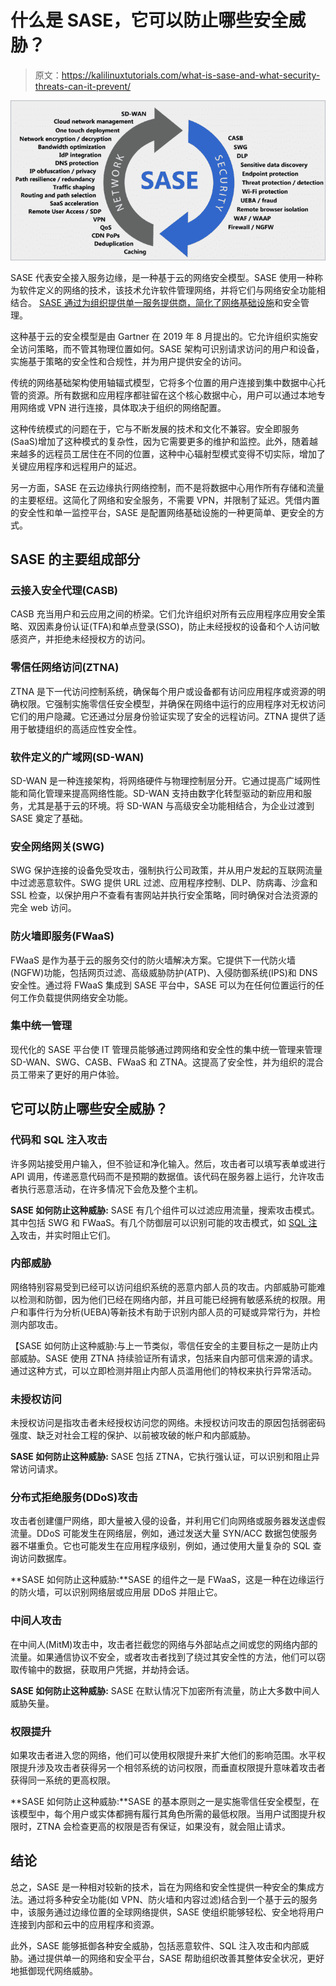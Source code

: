 # 什么是 SASE，它可以防止哪些安全威胁？

> 原文：<https://kalilinuxtutorials.com/what-is-sase-and-what-security-threats-can-it-prevent/>

[![](img/37d9404e5d72e6baf124d6e29089d11c.png)](https://blogger.googleusercontent.com/img/b/R29vZ2xl/AVvXsEiWDoOk3Efso52dQlavXY6uE2JQdcCru1kN4deoPYFiukGs6qveXA3H-npJ14o55Oyz2CwpOBhExLOgqqX662oGRRiYTksAq2BGfTTKA7CeT0Z2ZBvmTDAVlvcXKAHA4HD4zHuHhtnmdHPBainHMugsrNVvV1BFFgHFj6_T9G2eI3__CJxN-EEXwaWnwA/s16000/sase.png)

SASE 代表安全接入服务边缘，是一种基于云的网络安全模型。SASE 使用一种称为软件定义的网络的技术，该技术允许软件管理网络，并将它们与网络安全功能相结合。 [SASE 通过为组织提供单一服务提供商，简化了网络基础设施](https://www.catonetworks.com/sase/)和安全管理。

这种基于云的安全模型是由 Gartner 在 2019 年 8 月提出的。它允许组织实施安全访问策略，而不管其物理位置如何。SASE 架构可识别请求访问的用户和设备，实施基于策略的安全性和合规性，并为用户提供安全的访问。

传统的网络基础架构使用轴辐式模型，它将多个位置的用户连接到集中数据中心托管的资源。所有数据和应用程序都驻留在这个核心数据中心，用户可以通过本地专用网络或 VPN 进行连接，具体取决于组织的网络配置。

这种传统模式的问题在于，它与不断发展的技术和文化不兼容。安全即服务(SaaS)增加了这种模式的复杂性，因为它需要更多的维护和监控。此外，随着越来越多的远程员工居住在不同的位置，这种中心辐射型模式变得不切实际，增加了关键应用程序和远程用户的延迟。

另一方面，SASE 在云边缘执行网络控制，而不是将数据中心用作所有存储和流量的主要枢纽。这简化了网络和安全服务，不需要 VPN，并限制了延迟。凭借内置的安全性和单一监控平台，SASE 是配置网络基础设施的一种更简单、更安全的方式。

## **SASE 的主要组成部分**

### **云接入安全代理(CASB)**

CASB 充当用户和云应用之间的桥梁。它们允许组织对所有云应用程序应用安全策略、双因素身份认证(TFA)和单点登录(SSO)，防止未经授权的设备和个人访问敏感资产，并拒绝未经授权方的访问。

### **零信任网络访问(ZTNA)**

ZTNA 是下一代访问控制系统，确保每个用户或设备都有访问应用程序或资源的明确权限。它强制实施零信任安全模型，并确保在网络中运行的应用程序对无权访问它们的用户隐藏。它还通过分层身份验证实现了安全的远程访问。ZTNA 提供了适用于敏捷组织的高适应性安全性。

### **软件定义的广域网(SD-WAN)**

SD-WAN 是一种连接架构，将网络硬件与物理控制层分开。它通过提高广域网性能和简化管理来提高网络性能。SD-WAN 支持由数字化转型驱动的新应用和服务，尤其是基于云的环境。将 SD-WAN 与高级安全功能相结合，为企业过渡到 SASE 奠定了基础。

### **安全网络网关(SWG)**

SWG 保护连接的设备免受攻击，强制执行公司政策，并从用户发起的互联网流量中过滤恶意软件。SWG 提供 URL 过滤、应用程序控制、DLP、防病毒、沙盒和 SSL 检查，以保护用户不查看有害网站并执行安全策略，同时确保对合法资源的完全 web 访问。

### **防火墙即服务(FWaaS)**

FWaaS 是作为基于云的服务交付的防火墙解决方案。它提供下一代防火墙(NGFW)功能，包括网页过滤、高级威胁防护(ATP)、入侵防御系统(IPS)和 DNS 安全性。通过将 FWaaS 集成到 SASE 平台中，SASE 可以为在任何位置运行的任何工作负载提供网络安全功能。

### **集中统一管理**

现代化的 SASE 平台使 IT 管理员能够通过跨网络和安全性的集中统一管理来管理 SD-WAN、SWG、CASB、FWaaS 和 ZTNA。这提高了安全性，并为组织的混合员工带来了更好的用户体验。

## 它可以防止哪些安全威胁？

### **代码和 SQL 注入攻击**

许多网站接受用户输入，但不验证和净化输入。然后，攻击者可以填写表单或进行 API 调用，传递恶意代码而不是预期的数据值。该代码在服务器上运行，允许攻击者执行恶意活动，在许多情况下会危及整个主机。

**SASE 如何防止这种威胁:** SASE 有几个组件可以过滤应用流量，搜索攻击模式。其中包括 SWG 和 FWaaS。有几个防御层可以识别可能的攻击模式，如 [SQL 注入](https://owasp.org/www-community/attacks/SQL_Injection)攻击，并实时阻止它们。

### **内部威胁**

网络特别容易受到已经可以访问组织系统的恶意内部人员的攻击。内部威胁可能难以检测和防御，因为他们已经在网络内部，并且可能已经拥有敏感系统的权限。用户和事件行为分析(UEBA)等新技术有助于识别内部人员的可疑或异常行为，并检测内部攻击。

【SASE 如何防止这种威胁:与上一节类似，零信任安全的主要目标之一是防止内部威胁。SASE 使用 ZTNA 持续验证所有请求，包括来自内部可信来源的请求。通过这种方式，可以立即检测并阻止内部人员滥用他们的特权来执行异常活动。

### **未授权访问**

未授权访问是指攻击者未经授权访问您的网络。未授权访问攻击的原因包括弱密码强度、缺乏对社会工程的保护、以前被攻破的帐户和内部威胁。

**SASE 如何防止这种威胁:** SASE 包括 ZTNA，它执行强认证，可以识别和阻止异常访问请求。

### **分布式拒绝服务(DDoS)攻击**

攻击者创建僵尸网络，即大量被入侵的设备，并利用它们向网络或服务器发送虚假流量。DDoS 可能发生在网络层，例如，通过发送大量 SYN/ACC 数据包使服务器不堪重负。它也可能发生在应用程序级别，例如，通过使用大量复杂的 SQL 查询访问数据库。

**SASE 如何防止这种威胁:**SASE 的组件之一是 FWaaS，这是一种在边缘运行的防火墙，可以识别网络层或应用层 DDoS 并阻止它。

### **中间人攻击**

在中间人(MitM)攻击中，攻击者拦截您的网络与外部站点之间或您的网络内部的流量。如果通信协议不安全，或者攻击者找到了绕过其安全性的方法，他们可以窃取传输中的数据，获取用户凭据，并劫持会话。

**SASE 如何防止这种威胁:** SASE 在默认情况下加密所有流量，防止大多数中间人威胁矢量。

### **权限提升**

如果攻击者进入您的网络，他们可以使用权限提升来扩大他们的影响范围。水平权限提升涉及攻击者获得另一个相邻系统的访问权限，而垂直权限提升意味着攻击者获得同一系统的更高权限。

**SASE 如何防止这种威胁:**SASE 的基本原则之一是实施零信任安全模型，在该模型中，每个用户或实体都拥有履行其角色所需的最低权限。当用户试图提升权限时，ZTNA 会检查更高的权限是否有保证，如果没有，就会阻止请求。

## **结论**

总之，SASE 是一种相对较新的技术，旨在为网络和安全性提供一种安全的集成方法。通过将多种安全功能(如 VPN、防火墙和内容过滤)结合到一个基于云的服务中，该服务通过边缘位置的全球网络提供，SASE 使组织能够轻松、安全地将用户连接到内部和云中的应用程序和资源。

此外，SASE 能够抵御各种安全威胁，包括恶意软件、SQL 注入攻击和内部威胁。通过提供单一的网络和安全平台，SASE 帮助组织改善其整体安全状况，更好地抵御现代网络威胁。